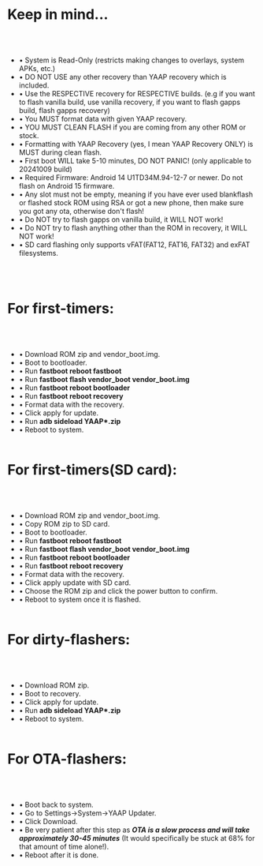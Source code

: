 # Keep in mind...
<br/><br/>
- • System is Read-Only (restricts making changes to overlays, system APKs, etc.)
- • DO NOT USE any other recovery than YAAP recovery which is included.
- • Use the RESPECTIVE recovery for RESPECTIVE builds. (e.g if you want to flash vanilla build, use vanilla recovery, if you want to flash gapps build, flash gapps recovery)
- • You MUST format data with given YAAP recovery.
- • YOU MUST CLEAN FLASH if you are coming from any other ROM or stock.
- • Formatting with YAAP Recovery (yes, I mean YAAP Recovery ONLY) is MUST during clean flash.
- • First boot WILL take 5-10 minutes, DO NOT PANIC! (only applicable to 20241009 build)
- • Required Firmware: Android 14 U1TD34M.94-12-7 or newer. Do not flash on Android 15 firmware.
- • Any slot must not be empty, meaning if you have ever used blankflash or flashed stock ROM using RSA or got a new phone, then make sure you got any ota, otherwise don't flash!
- • Do NOT try to flash gapps on vanilla build, it WILL NOT work!
- • Do NOT try to flash anything other than the ROM in recovery, it WILL NOT work!
- • SD card flashing only supports vFAT(FAT12, FAT16, FAT32) and exFAT filesystems.

<br/><br/>
# For first-timers:
<br/><br/>
- • Download ROM zip and vendor_boot.img.
- • Boot to bootloader.
- • Run __fastboot reboot fastboot__
- • Run __fastboot flash vendor\_boot vendor\_boot.img__
- • Run __fastboot reboot bootloader__
- • Run __fastboot reboot recovery__
- • Format data with the recovery.
- • Click apply for update.
- • Run __adb sideload YAAP*.zip__
- • Reboot to system.
<br/><br/>
# For first-timers(SD card):
<br/><br/>
- • Download ROM zip and vendor_boot.img.
- • Copy ROM zip to SD card.
- • Boot to bootloader.
- • Run __fastboot reboot fastboot__
- • Run __fastboot flash vendor\_boot vendor\_boot.img__
- • Run __fastboot reboot bootloader__
- • Run __fastboot reboot recovery__
- • Format data with the recovery.
- • Click apply update with SD card.
- • Choose the ROM zip and click the power button to confirm.
- • Reboot to system once it is flashed.
<br/><br/>
# For dirty-flashers:
<br/><br/>
- • Download ROM zip.
- • Boot to recovery.
- • Click apply for update.
- • Run __adb sideload YAAP*.zip__
- • Reboot to system.
<br/><br/>
# For OTA-flashers:
<br/><br/>
- • Boot back to system.
- • Go to Settings->System->YAAP Updater.
- • Click Download.
- • Be very patient after this step as __*OTA is a slow process and will take approximately 30-45 minutes*__ (It would specifically be stuck at 68% for that amount of time alone!).
- • Reboot after it is done.
<br/><br/>
